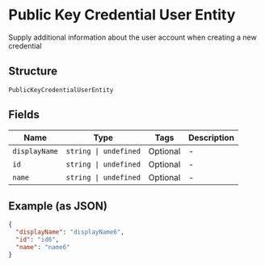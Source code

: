 
# Public Key Credential User Entity

Supply additional information about the user account when creating a new credential

## Structure

`PublicKeyCredentialUserEntity`

## Fields

| Name | Type | Tags | Description |
|  --- | --- | --- | --- |
| `displayName` | `string \| undefined` | Optional | - |
| `id` | `string \| undefined` | Optional | - |
| `name` | `string \| undefined` | Optional | - |

## Example (as JSON)

```json
{
  "displayName": "displayName6",
  "id": "id6",
  "name": "name6"
}
```

